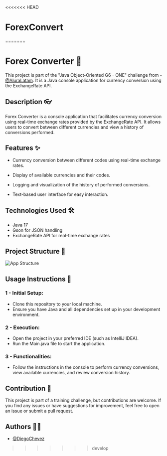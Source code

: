 <<<<<<< HEAD
# ForexConvert
=======

# Forex Converter 💱

This project is part of the "Java Object-Oriented G6 - ONE" challenge from - [@AluraLatam](https://www.linkedin.com/company/alura-latam/). It is a Java console application for currency conversion using the ExchangeRate API.


## Description 👓

Forex Converter is a console application that facilitates currency conversion using real-time exchange rates provided by the ExchangeRate API. It allows users to convert between different currencies and view a history of conversions performed.
## Features ✨


- Currency conversion between different codes using real-time exchange rates.

- Display of available currencies and their codes.

- Logging and visualization of the history of performed conversions.

- Text-based user interface for easy interaction.

## Technologies Used 🛠️
- Java 17
- Gson for JSON handling
- ExchangeRate API for real-time exchange rates
## Project Structure 📂
![App Structure](https://github.com/D-Chevez/ForexConvert/blob/Develop/src/com/forexconvert/imgs/ProjStructure.png)
## Usage Instructions 🚀
### 1 - Initial Setup:

- Clone this repository to your local machine.
- Ensure you have Java and all dependencies set up in your development environment.

### 2 - Execution:

- Open the project in your preferred IDE (such as IntelliJ IDEA).
- Run the Main.java file to start the application.

### 3 - Functionalities:

- Follow the instructions in the console to perform currency conversions, view available currencies, and review conversion history.
## Contribution 🌟

This project is part of a training challenge, but contributions are welcome. If you find any issues or have suggestions for improvement, feel free to open an issue or submit a pull request.


## Authors 👨‍💻

- [@DiegoChevez](https://www.linkedin.com/in/chevez-diego-it/)

>>>>>>> develop
